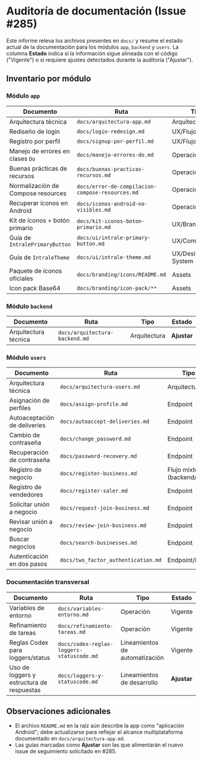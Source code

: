 # Auditoría de documentación (Issue #285)

Este informe releva los archivos presentes en `docs/` y resume el estado actual de la documentación para los módulos `app`, `backend` y `users`. La columna **Estado** indica si la información sigue alineada con el código ("Vigente") o si requiere ajustes detectados durante la auditoría ("Ajustar").

## Inventario por módulo

### Módulo `app`
| Documento | Ruta | Tipo | Estado |
|-----------|------|------|--------|
| Arquitectura técnica | `docs/arquitectura-app.md` | Arquitectura | Vigente |
| Rediseño de login | `docs/login-redesign.md` | UX/Flujos | Vigente |
| Registro por perfil | `docs/signup-por-perfil.md` | UX/Flujos | Vigente |
| Manejo de errores en clases `Do` | `docs/manejo-errores-do.md` | Operación | Vigente |
| Buenas prácticas de recursos | `docs/buenas-practicas-recursos.md` | Operación | Vigente |
| Normalización de Compose resources | `docs/error-de-compilacion-compose-resources.md` | Operación | Vigente |
| Recuperar íconos en Android | `docs/iconos-android-no-visibles.md` | Operación | Vigente |
| Kit de íconos + botón primario | `docs/kit-iconos-boton-primario.md` | UX/Branding | Vigente |
| Guía de `IntralePrimaryButton` | `docs/ui/intrale-primary-button.md` | UX/Componentes | Vigente |
| Guía de `IntraleTheme` | `docs/ui/intrale-theme.md` | UX/Design System | Vigente |
| Paquete de íconos oficiales | `docs/branding/icons/README.md` | Assets | Vigente |
| Icon pack Base64 | `docs/branding/icon-pack/**` | Assets | Vigente |

### Módulo `backend`
| Documento | Ruta | Tipo | Estado |
|-----------|------|------|--------|
| Arquitectura técnica | `docs/arquitectura-backend.md` | Arquitectura | **Ajustar** |

### Módulo `users`
| Documento | Ruta | Tipo | Estado |
|-----------|------|------|--------|
| Arquitectura técnica | `docs/arquitectura-users.md` | Arquitectura | Vigente |
| Asignación de perfiles | `docs/assign-profile.md` | Endpoint | Vigente |
| Autoaceptación de deliveries | `docs/autoaccept-deliveries.md` | Endpoint | Vigente |
| Cambio de contraseña | `docs/change_password.md` | Endpoint | **Ajustar** |
| Recuperación de contraseña | `docs/password-recovery.md` | Endpoint | **Ajustar** |
| Registro de negocio | `docs/register-business.md` | Flujo mixto (backend/app) | Vigente |
| Registro de vendedores | `docs/register-saler.md` | Endpoint | Vigente |
| Solicitar unión a negocio | `docs/request-join-business.md` | Endpoint | Vigente |
| Revisar unión a negocio | `docs/review-join-business.md` | Endpoint | Vigente |
| Buscar negocios | `docs/search-businesses.md` | Endpoint | **Ajustar** |
| Autenticación en dos pasos | `docs/two_factor_authentication.md` | Endpoint/Flujo | **Ajustar** |

### Documentación transversal
| Documento | Ruta | Tipo | Estado |
|-----------|------|------|--------|
| Variables de entorno | `docs/variables-entorno.md` | Operación | Vigente |
| Refinamiento de tareas | `docs/refinamiento-tareas.md` | Operación | Vigente |
| Reglas Codex para loggers/status | `docs/codex-reglas-loggers-statuscode.md` | Lineamientos de automatización | Vigente |
| Uso de loggers y estructura de respuestas | `docs/loggers-y-statuscode.md` | Lineamientos de desarrollo | **Ajustar** |

## Observaciones adicionales
- El archivo `README.md` en la raíz aún describe la app como "aplicación Android"; debe actualizarse para reflejar el alcance multiplataforma documentado en `docs/arquitectura-app.md`.
- Las guías marcadas como **Ajustar** son las que alimentarán el nuevo issue de seguimiento solicitado en #285.
